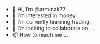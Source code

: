 - 👋 Hi, I’m @arminak77
- 👀 I’m interested in money
- 🌱 I’m currently learning trading.
- 💞️ I’m looking to collaborate on ...
- 📫 How to reach me ...

<!---
arminak77/arminak77 is a ✨ special ✨ repository because its `README.md` (this file) appears on your GitHub profile.
You can click the Preview link to take a look at your changes.
--->
